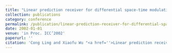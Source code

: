 ```yaml
---
title: "Linear prediction receiver for differential space-time modulation over time-correlated Rayleigh fading channels"
collection: publications
category: conference
permalink: /publication/linear-prediction-receiver-for-differential-space-time-modulation-over-time-correlated-rayleigh-fading-channels
date: 2002-01-01
venue: 'in Proc. ICC’2002'
paperurl: ''
citation: 'Cong Ling and Xiaofu Wu "<a href=''>Linear prediction receiver for differential space-time modulation over time-correlated Rayleigh fading channels</a>", in Proc. ICC’2002, New York.'
---
```

